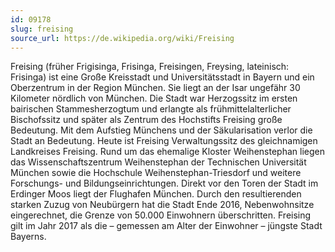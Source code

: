 ```yaml
---
id: 09178
slug: freising
source_url: https://de.wikipedia.org/wiki/Freising
---
```


Freising (früher Frigisinga, Frisinga, Freisingen, Freysing, lateinisch: Frisinga) ist eine Große Kreisstadt und Universitätsstadt in Bayern und ein Oberzentrum in der Region München. Sie liegt an der Isar ungefähr 30 Kilometer nördlich von München. Die Stadt war Herzogssitz im ersten bairischen Stammesherzogtum und erlangte als frühmittelalterlicher Bischofssitz und später als Zentrum des Hochstifts Freising große Bedeutung. Mit dem Aufstieg Münchens und der Säkularisation verlor die Stadt an Bedeutung. Heute ist Freising Verwaltungssitz des gleichnamigen Landkreises Freising. Rund um das ehemalige Kloster Weihenstephan liegen das Wissenschaftszentrum Weihenstephan der Technischen Universität München sowie die Hochschule Weihenstephan-Triesdorf und weitere Forschungs- und Bildungseinrichtungen. Direkt vor den Toren der Stadt im Erdinger Moos liegt der Flughafen München. Durch den resultierenden starken Zuzug von Neubürgern hat die Stadt Ende 2016, Nebenwohnsitze eingerechnet, die Grenze von 50.000 Einwohnern überschritten. Freising gilt im Jahr 2017 als die – gemessen am Alter der Einwohner – jüngste Stadt Bayerns.
